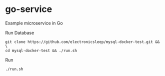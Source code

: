# go-service

Example microservice in Go

Run Database
```
git clone https://github.com/electronicsleep/mysql-docker-test.git && \
cd mysql-docker-test && ./run.sh
```

Run
```
./run.sh
```

